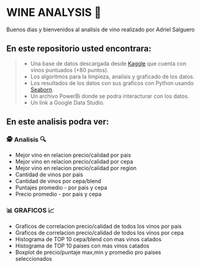 # WINE ANALYSIS 🍷

Buenos dias y bienvenidos al analisis de vino realizado por Adriel Salguero


## En este repositorio usted encontrara:

 > - Una base de datos descargada desde [Kaggle](https://www.kaggle.com/zynicide/wine-reviews "Kaggle") que cuenta con vinos puntuados (+80 puntos).
 > - Los algoritmos para la limpieza, analisis y graficado de los datos.
 > - Los resultados de los datos con sus graficos con Python usando [Seaborn](https://seaborn.pydata.org/ "Seaborn").
 > - Un archivo PowerBi donde se podra interacturar con los datos.
 > - Un link a Google Data Studio.


## En este analisis podra ver: 

### 🕵️ Analisis 🔍

* Mejor vino en relacion precio/calidad por pais
* Mejor vino en relacion precio/calidad por cepa
* Mejor vino en relacion precio/calidad por region
* Cantidad de vinos por pais 
* Cantidad de vinos por cepa/blend
* Puntajes promedio - por pais y cepa 
* Precio promedio - por pais y cepa 


### 📊 GRAFICOS 📈

* Graficos de correlacion precio/calidad de todos los vinos por pais 
* Graficos de correlacion precio/calidad de todos los vinos por cepa
* Histograma de TOP 10 cepa/blend con mas vinos catados
* Histograma de TOP 10 paises con mas vinos catados
* Boxplot de precio/puntaje max,min y promedio pro paises seleccionados
